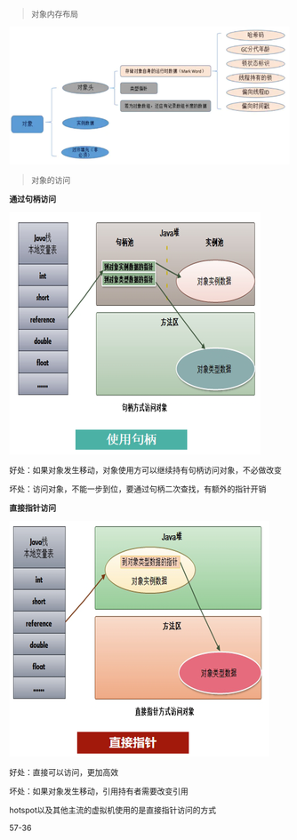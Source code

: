 

> 对象内存布局

![](https://github.com/ZhongXiaoHong/JVM/blob/master/6211556.png)


> 对象的访问

**通过句柄访问**

![](https://github.com/ZhongXiaoHong/JVM/blob/master/6211652.png)

好处：如果对象发生移动，对象使用方可以继续持有句柄访问对象，不必做改变

坏处：访问对象，不能一步到位，要通过句柄二次查找，有额外的指针开销


**直接指针访问**

![](https://github.com/ZhongXiaoHong/JVM/blob/master/6211655.png)

好处：直接可以访问，更加高效

坏处：如果对象发生移动，引用持有者需要改变引用

hotspot以及其他主流的虚拟机使用的是直接指针访问的方式


57-36







